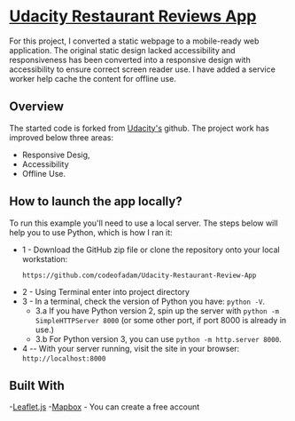 # [Udacity Restaurant Reviews App](https://github.com/udacity/mws-restaurant-stage-1)

For this project, I converted a static webpage to a mobile-ready web application. The original static design lacked accessibility and responsiveness has been converted into a responsive design with accessibility to ensure correct screen reader use. I have added a service worker help cache the content for offline use. 

## Overview

The started code is forked from [Udacity's](https://github.com/udacity/mws-restaurant-stage-1) github.
The project work has improved below three areas:
- Responsive Desig,
- Accessibility
- Offline Use.

## How to launch the app locally?
To run this example you'll need to use a local server. The steps below will help you to use Python, which is how I ran it:

* 1 - Download the GitHub zip file or clone the repository onto your local workstation:
    ```
    https://github.com/codeofadam/Udacity-Restaurant-Review-App
    ```
* 2 - Using Terminal enter into project directory
* 3 - In a terminal, check the version of Python you have: `python -V`.
	- 3.a If you have Python version 2, spin up the server with `python -m SimpleHTTPServer 8000` (or some other port, if port 8000 is already in use.)
	- 3.b For Python version 3, you can use `python -m http.server 8000`.
* 4 -- With your server running, visit the site in your browser: `http://localhost:8000`

## Built With
-[Leaflet.js](https://leafletjs.com)
-[Mapbox](https://www.mapbox.com/) - You can create a free account

